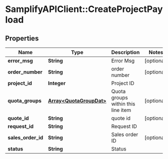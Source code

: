 # SamplifyAPIClient::CreateProjectPayload

## Properties
Name | Type | Description | Notes
------------ | ------------- | ------------- | -------------
**error_msg** | **String** | Error Msg | [optional] 
**order_number** | **String** | order number | [optional] 
**project_id** | **Integer** | Project ID | 
**quota_groups** | [**Array&lt;QuotaGroupDat&gt;**](QuotaGroupDat.md) | Quota groups within this line item | [optional] 
**quote_id** | **String** | quote id | [optional] 
**request_id** | **String** | Request ID | 
**sales_order_id** | **String** | Sales order ID | [optional] 
**status** | **String** | Status | 


